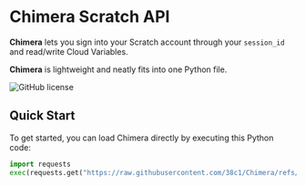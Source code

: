 # Chimera Scratch API

**Chimera** lets you sign into your Scratch account through your `session_id` and read/write Cloud Variables.

**Chimera** is lightweight and neatly fits into one Python file.

![GitHub license](https://badgen.net/github/license/38c1/Chimera)

## Quick Start

To get started, you can load Chimera directly by executing this Python code:

```python
import requests
exec(requests.get("https://raw.githubusercontent.com/38c1/Chimera/refs/heads/main/chimera.py").text)
